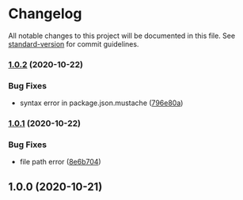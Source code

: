 # Changelog

All notable changes to this project will be documented in this file. See [standard-version](https://github.com/conventional-changelog/standard-version) for commit guidelines.

### [1.0.2](https://github.com/Val-istar-Guo/docker-container-template/compare/v1.0.1...v1.0.2) (2020-10-22)


### Bug Fixes

* syntax error in package.json.mustache ([796e80a](https://github.com/Val-istar-Guo/docker-container-template/commit/796e80a474ed0ca7b3d8213ab8931d8f0a7ea34c))

### [1.0.1](https://github.com/Val-istar-Guo/docker-container-template/compare/v1.0.0...v1.0.1) (2020-10-22)


### Bug Fixes

* file path error ([8e6b704](https://github.com/Val-istar-Guo/docker-container-template/commit/8e6b70486ab51deb4fa6dadff1db5504ec94058e))

## 1.0.0 (2020-10-21)
